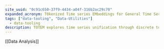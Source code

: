 ```yaml
---
site_uuid: "0c91c650-37f9-4434-a04f-316b2ac29c70"
expanded_acronym: TOkenized Time series EMbeddings for General Time Series Analysis
tags: ["data-tooling", "Data-Utilities"]
  - data-tooling
description: TOTEM explores time series unification through discrete tokens (not patches!!). Its simple VQVAE backbone learns a self-supervised, discrete, codebook in either a generalist (multiple domains) or specialist (1 domain) manner. TOTEM's codebook can then be tested on in domain or zero shot data with many 🔥 time series tasks.
---
```

[[Data Analysis]]

